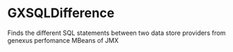 GXSQLDifference
===============

Finds the different SQL statements between two data store providers from genexus perfomance MBeans of JMX
